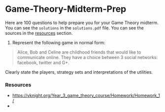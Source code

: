 # Game-Theory-Midterm-Prep

Here are 100 questions to help prepare you for your Game Theory midterm. You can see the `solutions` in the `solutions.pdf` file. You can see the sources in the <a href="#resource">resources</a> section.  

1. Represent the following game in normal form:

> Alice, Bob and Celine are childhood friends that would like to communicate online. They have a choice between 3 social networks: facebook, twitter and G+.

Clearly state the players, strategy sets and interpretations of the utilities.


<h3 id="resource">Resources</h3>

* https://vknight.org/Year_3_game_theory_course/Homework/Homework_1/
* 

